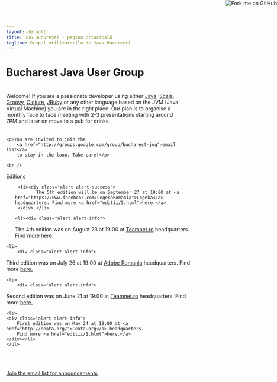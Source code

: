 ```yaml
---
layout: default
title: JUG București - pagina principală
tagline: Grupul utilizatorilo de Java București
---
```


<a href="https://github.com/bucharest-jug"><img style="position: absolute; top: 0; right: 0; border: 0;" src="https://s3.amazonaws.com/github/ribbons/forkme_right_red_aa0000.png" alt="Fork me on GitHub"></a>

  <div class="row">
  <div class="hero-unit">
    <h1>Bucharest Java User Group</h1>
    <p style="padding: 20px;padding-left: 0px;">Welcome! If you are a passionate developer using
    either <a href="http://www.java.com/en/">Java</a>, <a href="http://www.scala-lang.org/">Scala</a>,
    <a href="http://groovy.codehaus.org/">Groovy</a>,
    <a href="http://clojure.org/">Clojure</a>,
    <a href="http://jruby.org/">JRuby</a> or any other language based on the JVM (Java Virtual Machine)
    you are in the right place. Our plan is to organise a monthly face to face meeting
    with 2-3 presentations starting around 7PM and later on move to a pub for drinks.</p>

    <p>You are invited to join the
        <a href="http://groups.google.com/group/bucharest-jug">email list</a>
        to stay in the loop. Take care!</p>

    <br />
  <div id="editii" class="editii">
    <p>Editions</p>
    <ul class="unstyled">
    <!-- li><div class="alert alert-success">
    Do you want to be a speaker or host our next meeting? Send an email at <a href="mailto:hello@bjug.ro">hello@bjug.ro</a>.
    </div></li-->

     <li><div class="alert alert-success">
            The 5th edition will be on September 27 at 19:00 at <a href="https://www.facebook.com/CegekaRomania">Cegeka</a> headquarters. Find more <a href="editii/5.html">here.</a>
     </div> </li>

    <li><div class="alert alert-info">
The 4th edition was on August 23 at 19:00 at <a href="http://www.teamnet.ro/">Teamnet.ro</a> headquarters. Find more <a href="editii/4.html">here.</a>
    </div> </li>

    <li>
        <div class="alert alert-info">
Third edition was on July 26 at 19:00 at <a href="http://myadobe.ro/">Adobe Romania</a> headquarters. Find more <a href="editii/3.html">here.</a>
        </div>
    </li>

    <li>
        <div class="alert alert-info">
Second edition was on June 21 at 19:00 at
    <a href="http://www.teamnet.ro/">Teamnet.ro</a> headquarters. Find more
    <a href="editii/2.html">here.</a>
        </div>
    </li>

    <li>
    <div class="alert alert-info">
        First edition was on May 24 at 19:00 at <a href="http://ceata.org/">Ceata.org</a> headquarters.
        Find more <a href="editii/1.html">here.</a>
    </div></li>
    </ul>

  </div>
  <br /> <br />
  <p>
    <a href="http://groups.google.com/group/bucharest-jug" class="btn btn-primary btn-large">
        Join the email list for announcements
    </a>
  </p>
  </div>
  </div>
